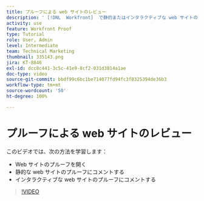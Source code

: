 ```yaml
---
title: プルーフによる web サイトのレビュー
description: ' [!DNL  Workfront]  で静的またはインタラクティブな web サイトのプルーフを開き、コメントする方法について説明します。'
activity: use
feature: Workfront Proof
type: Tutorial
role: User, Admin
level: Intermediate
team: Technical Marketing
thumbnail: 335143.png
jira: KT-8846
exl-id: dcc8c441-3c5c-41e9-8cf2-031d3814a1ae
doc-type: video
source-git-commit: bbdf99c6bc1be714077fd94fc3f8325394de36b3
workflow-type: tm+mt
source-wordcount: '50'
ht-degree: 100%

---
```


# プルーフによる web サイトのレビュー

このビデオでは、次の方法を学習します：

* Web サイトのプルーフを開く
* 静的な web サイトのプルーフにコメントする
* インタラクティブな web サイトのプルーフにコメントする

>[!VIDEO](https://video.tv.adobe.com/v/3445963/?quality=12&learn=on&enablevpops=1&captions=jpn)

<!--
## Learn more
* Review an interactive proof
* Review a static proof
-->

